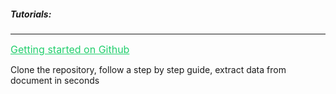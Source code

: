 <h5 className="h5-title">Tutorials:</h5>

---
<a href="https://github.com/veryfi/veryfi-android" target="_blank" style="color: #22CF6D; font-size: 16px;">Getting started on Github</a>

<p className="p-text">Clone the repository, follow a step by step guide, extract data from document in seconds</p>

